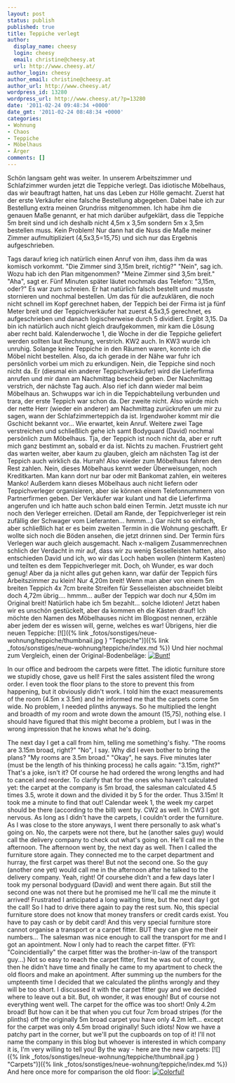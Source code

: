 ```yaml
---
layout: post
status: publish
published: true
title: Teppiche verlegt
author:
  display_name: cheesy
  login: cheesy
  email: christine@cheesy.at
  url: http://www.cheesy.at/
author_login: cheesy
author_email: christine@cheesy.at
author_url: http://www.cheesy.at/
wordpress_id: 13280
wordpress_url: http://www.cheesy.at/?p=13280
date: '2011-02-24 09:48:34 +0000'
date_gmt: '2011-02-24 08:48:34 +0000'
categories:
- Wohnung
- Chaos
- Teppiche
- Möbelhaus
- Ärger
comments: []
---
```

<!--:de-->Schön langsam geht was weiter. In unserem Arbeitszimmer und Schlafzimmer wurden jetzt die Teppiche verlegt. Das idiotische Möbelhaus, das wir beauftragt hatten, hat uns das Leben zur Hölle gemacht. Zuerst hat der erste Verkäufer eine falsche Bestellung abgegeben. Dabei habe ich zur Bestellung extra meinen Grundriss mitgenommen. Ich habe ihm die genauen Maße genannt, er hat mich darüber aufgeklärt, dass die Teppiche 5m breit sind und ich deshalb nicht 4,5m x 3,5m sondern 5m x 3,5m bestellen muss. Kein Problem! Nur dann hat die Nuss die Maße meiner Zimmer aufmultipliziert (4,5x3,5=15,75) und sich nur das Ergebnis aufgeschrieben.
Tags darauf krieg ich natürlich einen Anruf von ihm, dass ihm da was komisch vorkommt. "Die Zimmer sind 3,15m breit, richtig?" "Nein", sag ich. Wozu hab ich den Plan mitgenommen? "Meine Zimmer sind 3,5m breit." "Aha", sagt er. Fünf Minuten später läutet nochmals das Telefon: "3,15m, oder?" Es war zum schreien. Er hat natürlich falsch bestellt und musste stornieren und nochmal bestellen. Um das für die aufzuklären, die noch nicht schnell im Kopf gerechnet haben, der Teppich bei der Firma ist ja fünf Meter breit und der Teppichverkäufer hat zuerst 4,5x3,5 gerechnet, es aufgeschrieben und danach logischerweise durch 5 dividiert. Ergibt 3,15. Da bin ich natürlich auch nicht gleich draufgekommen, mir kam die Lösung aber recht bald.
Kalenderwoche 1, die Woche in der die Teppiche geliefert werden sollten laut Rechnung, verstrich. KW2 auch. In KW3 wurde ich unruhig. Solange keine Teppiche in den Räumen waren, konnte ich die Möbel nicht bestellen. Also, da ich gerade in der Nähe war fuhr ich persönlich vorbei um mich zu erkundigen. Nein, die Teppiche sind noch nicht da. Er (diesmal ein anderer Teppichverkäufer) wird die Lieferfirma anrufen und mir dann am Nachmittag bescheid geben.
Der Nachmittag verstrich, der nächste Tag auch. Also rief ich dann wieder mal beim Möbelhaus an. Schwupps war ich in die Teppichabteilung verbunden und trara, der erste Teppich war schon da. Der zweite nicht. Also würde mich der nette Herr (wieder ein anderer) am Nachmittag zurückrufen um mir zu sagen, wann der Schlafzimmerteppich da ist. Irgendwoher kommt mir die Gschicht bekannt vor... Wie erwartet, kein Anruf. Weitere zwei Tage verstreichen und schließlich gehe ich samt Bodyguard (David) nochmal persönlich zum Möbelhaus.
Tja, der Teppich ist noch nicht da, aber er ruft mich ganz bestimmt an, sobald er da ist. Nichts zu machen.
Frustriert geht das warten weiter, aber kaum zu glauben, gleich am nächsten Tag ist der Teppich auch wirklich da. Hurrah! Also wieder zum Möbelhaus fahren den Rest zahlen. Nein, dieses Möbelhaus kennt weder Überweisungen, noch Kreditkarten. Man kann dort nur bar oder mit Bankomat zahlen, ein weiteres Manko! Außerdem kann dieses Möbelhaus auch nicht liefern oder Teppichverleger organisieren, aber sie können einem Telefonnummern von Partnerfirmen geben.
Der Verkäufer war kulant und hat die Lieferfirma angerufen und ich hatte auch schon bald einen Termin. Jetzt musste ich nur noch den Verleger erreichen. (Detail am Rande, der Teppichverleger ist rein zufällig der Schwager vom Lieferanten... hmmm...) Gar nicht so einfach, aber schließlich hat er es beim zweiten Termin in die Wohnung geschafft. Er wollte sich noch die Böden ansehen, die jetzt drinnen sind. Der Termin fürs Verlegen war auch gleich ausgemacht.
Nach x-maligem Zusammenrechnen schlich der Verdacht in mir auf, dass wir zu wenig Sesselleisten hatten, also entschieden David und ich, wo wir das Loch haben wollen (hinterm Kasten) und teilten es dem Teppichverleger mit. Doch, oh Wunder, es war doch genug! Aber da ja nicht alles gut gehen kann, war dafür der Teppich fürs Arbeitszimmer zu klein! Nur 4,20m breit! Wenn man aber von einem 5m breiten Teppich 4x 7cm breite Streifen für Sesselleisten abschneidet bleibt doch 4,72m übrig.... hmmm... außer der Teppich war doch nur 4,50m im Original breit! Natürlich habe ich 5m bezahlt... solche Idioten! Jetzt haben wir es unschön gestückelt, aber da kommen eh die Kästen drauf!
Ich möchte den Namen des Möbelhauses nicht im Blogpost nennen, erzähle aber jedem der es wissen will, gerne, welches es war!
Übrigens, hier die neuen Teppiche:
[![]({% link _fotos/sonstiges/neue-wohnung/teppiche/thumbnail.jpg } "Teppiche")]({% link _fotos/sonstiges/neue-wohnung/teppiche/index.md %})
Und hier nochmal zum Vergleich, einen der Original-Bodenbeläge:
[![](http://www.cheesy.at/wp-content/uploads/029-300x225.jpg "Bunt!")](http://www.cheesy.at/wp-content/uploads/029.jpg)
<!--:--><!--:en-->In our office and bedroom the carpets were fittet. The idiotic furniture store we stupidly chose, gave us hell! First the sales assistent filed the wrong order. I even took the floor plans to the store to prevent this from happening, but it obviously didn't work. I told him the exact measurements of the room (4.5m x 3.5m) and he informed me that the carpets come 5m wide. No problem, I needed plinths anyways. So he multiplied the lenght and broadth of my room and wrote down the amount (15,75), nothing else. I should have figured that this might become a problem, but I was in the wrong impression that he knows what he's doing.
The next day I get a call from him, telling me something's fishy. "The rooms are 3.15m broad, right?" "No", I say. Why did I even bother to bring the plans? "My rooms are 3.5m broad." "Okay", he says. Five minutes later (must be the length of his thinking process) he calls again: "3.15m, right?" That's a joke, isn't it? Of course he had ordered the wrong lengths and had to cancel and reorder. To clarify that for the ones who haven't calculated yet: the carpet at the company is 5m broad, the salesman calculated 4.5 times 3.5, wrote it down and the divided it by 5 for the order. Thus 3.15m! It took me a minute to find that out!
Calendar week 1, the week my carpet should be there (according to the bill) went by. CW2 as well. In CW3 I got nervous. As long as I didn't have the carpets, I couldn't order the furniture. As I was close to the store anyways, I went there personally to ask what's going on. No, the carpets were not there, but he (another sales guy) would call the delivery company to check out what's going on. He'll call me in the afternoon.
The afternoon went by, the next day as well. Then I called the furniture store again. They connected me to the carpet department and hurray, the first carpet was there! But not the second one. So the guy (another one yet) would call me in the afternoon after he talked to the delivery company. Yeah, right! Of coursehe didn't and a few days later I took my personal bodyguard (David) and went there again.
But still the second one was not there but he promised me he'll call me the minute it arrived!
Frustrated I anticipated a long waiting time, but the next day I got the call! So I had to drive there again to pay the rest sum. No, this special furniture store does not know that money transfers or credit cards exist. You have to pay cash or by debit card! And this very special furniture store cannot organise a transport or a carpet fitter. BUT they can give me their numbers...
The salesman was nice enough to call the transport for me and I got an apointment. Now I only had to reach the carpet fitter. (FYI: "Coincidentially" the carpet fitter was the brother-in-law of the transport guy...) Not so easy to reach the carpet fitter, first he was out of country, then he didn't have time and finally he came to my apartment to check the old floors and make an apointment.
After summing up the numbers for the umpteenth time I decided that we calculated the plinths wrongly and they will be too short. I discussed it with the carpet fitter guy and we decided where to leave out a bit. But, oh wonder, it was enough! But of course not everything went well. The carpet for the office was too short! Only 4.2m broad! But how can it be that when you cut four 7cm broad stripes (for the plinths) off the originally 5m broad carpet you have only 4.2m left... except for the carpet was only 4.5m broad originally! Such idiots! Now we have a patchy part in the corner, but we'll put the cupboards on top of it!
I'll not name the company in this blog but whoever is interested in which company it is, I'm very willing to tell you!
By the way - here are the new carpets:
[![]({% link _fotos/sonstiges/neue-wohnung/teppiche/thumbnail.jpg } "Carpets")]({% link _fotos/sonstiges/neue-wohnung/teppiche/index.md %})
And here once more for comparison the old floor:
[![](http://www.cheesy.at/wp-content/uploads/029-300x225.jpg "Colorful!")](http://www.cheesy.at/wp-content/uploads/029.jpg)
<!--:-->
